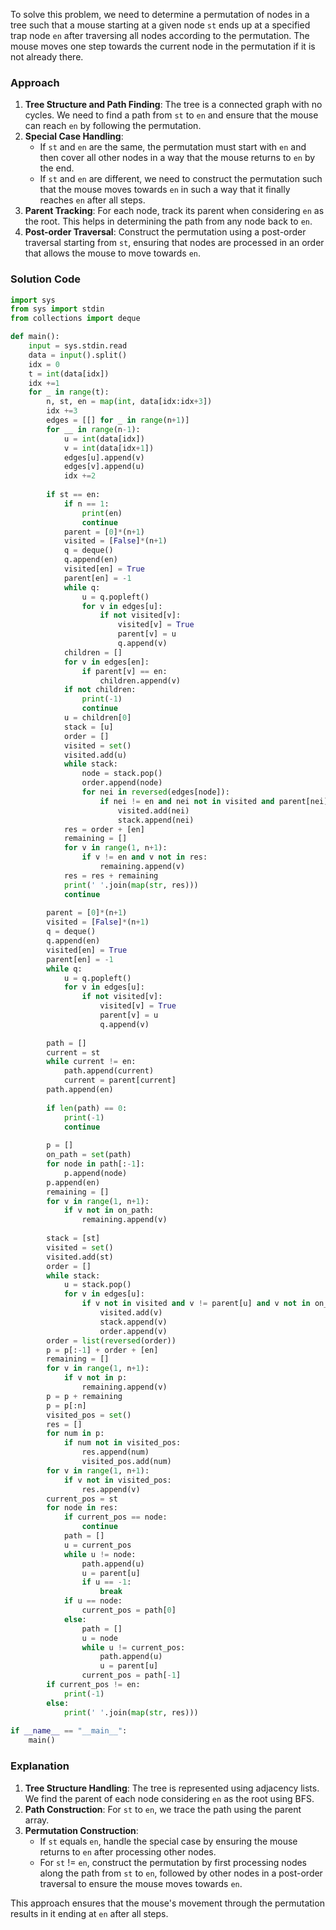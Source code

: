 To solve this problem, we need to determine a permutation of nodes in a tree such that a mouse starting at a given node `st` ends up at a specified trap node `en` after traversing all nodes according to the permutation. The mouse moves one step towards the current node in the permutation if it is not already there.

### Approach
1. **Tree Structure and Path Finding**: The tree is a connected graph with no cycles. We need to find a path from `st` to `en` and ensure that the mouse can reach `en` by following the permutation.
2. **Special Case Handling**: 
   - If `st` and `en` are the same, the permutation must start with `en` and then cover all other nodes in a way that the mouse returns to `en` by the end.
   - If `st` and `en` are different, we need to construct the permutation such that the mouse moves towards `en` in such a way that it finally reaches `en` after all steps.
3. **Parent Tracking**: For each node, track its parent when considering `en` as the root. This helps in determining the path from any node back to `en`.
4. **Post-order Traversal**: Construct the permutation using a post-order traversal starting from `st`, ensuring that nodes are processed in an order that allows the mouse to move towards `en`.

### Solution Code
```python
import sys
from sys import stdin
from collections import deque

def main():
    input = sys.stdin.read
    data = input().split()
    idx = 0
    t = int(data[idx])
    idx +=1
    for _ in range(t):
        n, st, en = map(int, data[idx:idx+3])
        idx +=3
        edges = [[] for _ in range(n+1)]
        for __ in range(n-1):
            u = int(data[idx])
            v = int(data[idx+1])
            edges[u].append(v)
            edges[v].append(u)
            idx +=2
        
        if st == en:
            if n == 1:
                print(en)
                continue
            parent = [0]*(n+1)
            visited = [False]*(n+1)
            q = deque()
            q.append(en)
            visited[en] = True
            parent[en] = -1
            while q:
                u = q.popleft()
                for v in edges[u]:
                    if not visited[v]:
                        visited[v] = True
                        parent[v] = u
                        q.append(v)
            children = []
            for v in edges[en]:
                if parent[v] == en:
                    children.append(v)
            if not children:
                print(-1)
                continue
            u = children[0]
            stack = [u]
            order = []
            visited = set()
            visited.add(u)
            while stack:
                node = stack.pop()
                order.append(node)
                for nei in reversed(edges[node]):
                    if nei != en and nei not in visited and parent[nei] == node:
                        visited.add(nei)
                        stack.append(nei)
            res = order + [en]
            remaining = []
            for v in range(1, n+1):
                if v != en and v not in res:
                    remaining.append(v)
            res = res + remaining
            print(' '.join(map(str, res)))
            continue
        
        parent = [0]*(n+1)
        visited = [False]*(n+1)
        q = deque()
        q.append(en)
        visited[en] = True
        parent[en] = -1
        while q:
            u = q.popleft()
            for v in edges[u]:
                if not visited[v]:
                    visited[v] = True
                    parent[v] = u
                    q.append(v)
        
        path = []
        current = st
        while current != en:
            path.append(current)
            current = parent[current]
        path.append(en)
        
        if len(path) == 0:
            print(-1)
            continue
        
        p = []
        on_path = set(path)
        for node in path[:-1]:
            p.append(node)
        p.append(en)
        remaining = []
        for v in range(1, n+1):
            if v not in on_path:
                remaining.append(v)
        
        stack = [st]
        visited = set()
        visited.add(st)
        order = []
        while stack:
            u = stack.pop()
            for v in edges[u]:
                if v not in visited and v != parent[u] and v not in on_path:
                    visited.add(v)
                    stack.append(v)
                    order.append(v)
        order = list(reversed(order))
        p = p[:-1] + order + [en]
        remaining = []
        for v in range(1, n+1):
            if v not in p:
                remaining.append(v)
        p = p + remaining
        p = p[:n]
        visited_pos = set()
        res = []
        for num in p:
            if num not in visited_pos:
                res.append(num)
                visited_pos.add(num)
        for v in range(1, n+1):
            if v not in visited_pos:
                res.append(v)
        current_pos = st
        for node in res:
            if current_pos == node:
                continue
            path = []
            u = current_pos
            while u != node:
                path.append(u)
                u = parent[u]
                if u == -1:
                    break
            if u == node:
                current_pos = path[0]
            else:
                path = []
                u = node
                while u != current_pos:
                    path.append(u)
                    u = parent[u]
                current_pos = path[-1]
        if current_pos != en:
            print(-1)
        else:
            print(' '.join(map(str, res)))
    
if __name__ == "__main__":
    main()
```

### Explanation
1. **Tree Structure Handling**: The tree is represented using adjacency lists. We find the parent of each node considering `en` as the root using BFS.
2. **Path Construction**: For `st` to `en`, we trace the path using the parent array.
3. **Permutation Construction**: 
   - If `st` equals `en`, handle the special case by ensuring the mouse returns to `en` after processing other nodes.
   - For `st` != `en`, construct the permutation by first processing nodes along the path from `st` to `en`, followed by other nodes in a post-order traversal to ensure the mouse moves towards `en`.

This approach ensures that the mouse's movement through the permutation results in it ending at `en` after all steps.